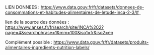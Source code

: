 LIEN DONNEES :
https://www.data.gouv.fr/fr/datasets/donnees-de-consommations-et-habitudes-alimentaires-de-letude-inca-2-3/#_ 

lien de la source des données : 
https://www.anses.fr/fr/search/site/INCA%202?page=4&searchphrase=1&mm=100&iso1=fr&iso2=en 

Complément possible :
https://www.data.gouv.fr/fr/datasets/produits-alimentaires-ingredients-nutrition-labels/  
